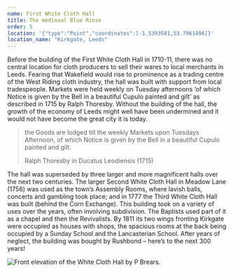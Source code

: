 ```yaml
---
name: First White Cloth Hall
title: The medieval Blue Rinse
order: 5
location: '{"type":"Point","coordinates":[-1.5393581,53.7961496]}'
location_name: "Kirkgate, Leeds"
---
```

Before the building of the First White Cloth Hall in 1710-11, there was no central location for cloth producers to sell their wares to local merchants in Leeds. Fearing that Wakefield would rise to prominence as a trading centre of the West Riding cloth industry, the hall was built with support from local tradespeople. Markets were held weekly on Tuesday afternoons ‘of which Notice is given by the Bell in a beautiful Cupulo painted and gilt’ as described in 1715 by Ralph Thoresby. Without the building of the hall, the growth of the economy of Leeds might well have been undermined and it would not have become the great city it is today.

> the Goods are lodged till the weekly Markets upon Tuesdays Afternoon, of which Notice is given by the Bell in a beautiful Cupulo painted and gilt.
>
> Ralph Thoresby in Ducatus Leodiensis (1715)

The hall was superseded by three larger and more magnificent halls over the next two centuries. The larger Second White Cloth Hall in Meadow Lane (1756) was used as the town’s Assembly Rooms, where lavish balls, concerts and gambling took place; and in 1777 the Third White Cloth Hall was built (behind the Corn Exchange). This building took on a variety of uses over the years, often involving subdivision. The Baptists used part of it as a chapel and then the Revivalists. By 1811 its two wings fronting Kirkgate were occupied as houses with shops, the spacious rooms at the back being occupied by a Sunday School and the Lancasterian School. After years of neglect, the building was bought by Rushbond – here’s to the next 300 years!

![](/uploads/whiteclothhall.jpg "Front elevation of the White Cloth Hall by P Brears.")
